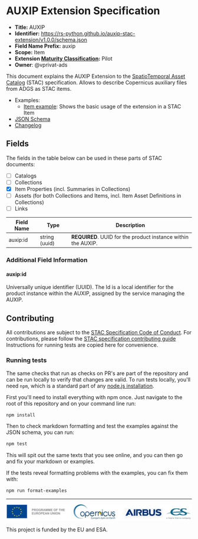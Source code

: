 # AUXIP Extension Specification

- **Title:** AUXIP
- **Identifier:** <https://rs-python.github.io/auxip-stac-extension/v1.0.0/schema.json>
- **Field Name Prefix:** auxip
- **Scope:** Item
- **Extension [Maturity Classification](https://github.com/radiantearth/stac-spec/tree/master/extensions/README.md#extension-maturity):** Pilot
- **Owner**: @vprivat-ads

This document explains the AUXIP Extension to the [SpatioTemporal Asset Catalog](https://github.com/radiantearth/stac-spec) (STAC) specification.
Allows to describe Copernicus auxiliary files from ADGS as STAC items.

- Examples:
  - [Item example](examples/item.json): Shows the basic usage of the extension in a STAC Item
- [JSON Schema](json-schema/schema.json)
- [Changelog](./CHANGELOG.md)

## Fields

The fields in the table below can be used in these parts of STAC documents:

- [ ] Catalogs
- [ ] Collections
- [x] Item Properties (incl. Summaries in Collections)
- [ ] Assets (for both Collections and Items, incl. Item Asset Definitions in Collections)
- [ ] Links

| Field Name           | Type          | Description                                                   |
| -------------------- | ------------- | ------------------------------------------------------------- |
| auxip:id             | string (uuid) | **REQUIRED**. UUID for the product instance within the AUXIP. |

### Additional Field Information

#### auxip:id

Universally unique identifier (UUID).
The Id is a local identifier for the product instance within the AUXIP, assigned by the service managing the AUXIP.

## Contributing

All contributions are subject to the
[STAC Specification Code of Conduct](https://github.com/radiantearth/stac-spec/blob/master/CODE_OF_CONDUCT.md).
For contributions, please follow the
[STAC specification contributing guide](https://github.com/radiantearth/stac-spec/blob/master/CONTRIBUTING.md) Instructions
for running tests are copied here for convenience.

### Running tests

The same checks that run as checks on PR's are part of the repository and can be run locally to verify that changes are valid. 
To run tests locally, you'll need `npm`, which is a standard part of any [node.js installation](https://nodejs.org/en/download/).

First you'll need to install everything with npm once. Just navigate to the root of this repository and on 
your command line run:
```bash
npm install
```

Then to check markdown formatting and test the examples against the JSON schema, you can run:
```bash
npm test
```

This will spit out the same texts that you see online, and you can then go and fix your markdown or examples.

If the tests reveal formatting problems with the examples, you can fix them with:
```bash
npm run format-examples
```

---

![](docs/images/banner_logo.jpg)

This project is funded by the EU and ESA.
